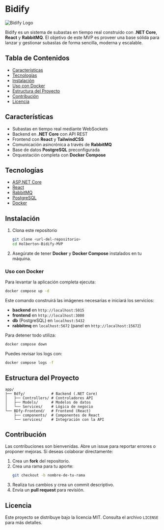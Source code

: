 # Bidify

![Bidify Logo](https://user-images.githubusercontent.com/placeholder/logo.png)

Bidify es un sistema de subastas en tiempo real construido con **.NET Core**, **React** y **RabbitMQ**. El objetivo de este MVP es proveer una base sólida para lanzar y gestionar subastas de forma sencilla, moderna y escalable.

## Tabla de Contenidos
- [Características](#características)
- [Tecnologías](#tecnologías)
- [Instalación](#instalación)
- [Uso con Docker](#uso-con-docker)
- [Estructura del Proyecto](#estructura-del-proyecto)
- [Contribución](#contribución)
- [Licencia](#licencia)

## Características
- Subastas en tiempo real mediante WebSockets
- Backend en **.NET Core** con API REST
- Frontend con **React** y **TailwindCSS**
- Comunicación asincrónica a través de **RabbitMQ**
- Base de datos **PostgreSQL** preconfigurada
- Orquestación completa con **Docker Compose**

## Tecnologías
- [ASP.NET Core](https://learn.microsoft.com/aspnet/core)
- [React](https://react.dev)
- [RabbitMQ](https://www.rabbitmq.com/)
- [PostgreSQL](https://www.postgresql.org/)
- [Docker](https://www.docker.com/)

## Instalación
1. Clona este repositorio
   ```bash
   git clone <url-del-repositorio>
   cd Holberton-Bidify-MVP
   ```
2. Asegúrate de tener **Docker** y **Docker Compose** instalados en tu máquina.

### Uso con Docker
Para levantar la aplicación completa ejecuta:
```bash
docker compose up -d
```
Este comando construirá las imágenes necesarias e iniciará los servicios:
- **backend** en `http://localhost:5015`
- **frontend** en `http://localhost:3000`
- **db** (PostgreSQL) en `localhost:5432`
- **rabbitmq** en `localhost:5672` (panel en `http://localhost:15672`)

Para detener todo utiliza:
```bash
docker compose down
```
Puedes revisar los logs con:
```bash
docker compose logs -f
```

## Estructura del Proyecto
```
app/
├── Bdfy/            # Backend (.NET Core)
│   ├── Controllers/ # Controladores API
│   ├── Models/      # Modelos de datos
│   └── Services/    # Lógica de negocio
└── BDfy-Frontend/   # Frontend (React)
    ├── components/  # Componentes de React
    └── services/    # Integración con la API
```

## Contribución
Las contribuciones son bienvenidas. Abre un issue para reportar errores o proponer mejoras. Si deseas colaborar directamente:
1. Crea un **fork** del repositorio.
2. Crea una rama para tu aporte:
   ```bash
   git checkout -b nombre-de-tu-rama
   ```
3. Realiza tus cambios y crea un commit descriptivo.
4. Envía un **pull request** para revisión.

## Licencia
Este proyecto se distribuye bajo la licencia MIT. Consulta el archivo `LICENSE` para más detalles.
